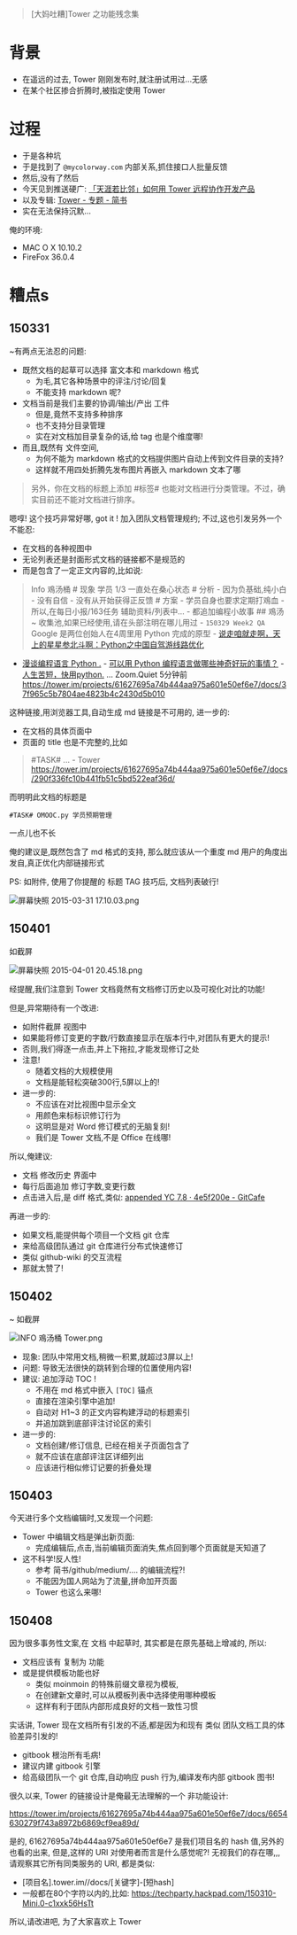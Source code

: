 > [大妈吐糟]Tower 之功能残念集

# 背景

- 在遥远的过去, Tower 刚刚发布时,就注册试用过...无感
- 在某个社区掺合折腾时,被指定使用 Tower

# 过程

- 于是各种坑
- 于是找到了 `@mycolorway.com` 内部关系,抓住接口人批量反馈
- 然后,没有了然后
- 今天见到推送硬广: [「天涯若比邻」如何用 Tower 远程协作开发产品](http://mp.weixin.qq.com/s?__biz=MjM5NDY2NDM4Mw==&mid=234095089&idx=1&sn=158f84a3d329647ce6a470aa7ccf7abe&key=c468684b929d2be2db431d557f2a04cff3bbf4c4c6e4745da3e8bb4cdb32a1babf3ef1a2f9908ad3c63e48c930f7e35e&ascene=0&uin=MTg1NDU4NTY4MQ%3D%3D&devicetype=iMac+MacBookPro8%2C2+OSX+OSX+10.10.3+build(14D136)&version=11020012&pass_ticket=bLSHZyAYyQPXsSPxVnBLhpNx61u393uer5yckacn0%2ByWRINStKhBC0qoXpOSFlMp)
- 以及专辑: [Tower - 专题 - 简书](http://www.jianshu.com/collection/0f5b8cd75ccf)
- 实在无法保持沉默... 

俺的环境:

- MAC O X 10.10.2
- FireFox 36.0.4

# 糟点s

## 150331
~有两点无法忍的问题:

- 既然文档的起草可以选择 富文本和 markdown 格式
    + 为毛,其它各种场景中的评注/讨论/回复
    + 不能支持 markdown 呢?
- 文档当前是我们主要的协调/输出/产出 工件
    + 但是,竟然不支持多种排序
    + 也不支持分目录管理
    + 实在对文档加目录复杂的话,给 tag 也是个维度哪!
- 而且,既然有 文件空间,
    - 为何不能为 markdown 格式的文档提供图片自动上传到文件目录的支持?
    - 这样就不用四处折腾先发布图片再嵌入 markdown 文本了哪


> 另外，你在文档的标题上添加 #标签# 也能对文档进行分类管理。不过，确实目前还不能对文档进行排序。

嗯啍! 这个技巧非常好哪, got it ! 加入团队文档管理规约;
不过,这也引发另外一个不能忍:

- 在文档的各种视图中
- 无论列表还是封面形式文档的链接都不是规范的
- 而是包含了一定正文内容的,比如说:

> Info 鳮汤桶 # 现象 学员 1/3 一直处在桑心状态 # 分析 - 因为负基础,纯小白 - 没有自信 - 没有从开始获得正反馈 #
方案 - 学员自身也要求定期打鳮血 - 所以,在每日小报/163任务 辅助资料/列表中... - 都追加编程小故事 ## 鳮汤 ~
收集池,如果已经使用,请在头部注明在哪儿用过 - `150329 Week2 QA` Google 是两位创始人在4周里用 Python
完成的原型 - [说走咱就走啊，天上的星星参北斗啊：Python之中国自驾游线路优化](http://www.douban.com/note/491382194/)
- [漫谈编程语言 Python .](http://www.guokr.com/blog/432591/) - [可以用 Python
编程语言做哪些神奇好玩的事情？](http://www.zhihu.com/question/21395276) -
[人生苦短，快用python.](http://www.jianshu.com/p/ec35c27f01b9) ... Zoom.Quiet
5分钟前
    https://tower.im/projects/61627695a74b444aa975a601e50ef6e7/docs/37f965c5b7804ae4823b4c2430d5b010


这种链接,用浏览器工具,自动生成 md 链接是不可用的,
进一步的:

- 在文档的具体页面中
- 页面的 title 也是不完整的,比如

> #TASK# ... - Tower
    https://tower.im/projects/61627695a74b444aa975a601e50ef6e7/docs/290f336fc10b441fb51c5bd522eaf36d/

而明明此文档的标题是

    #TASK# OMOOC.py 学员预期管理

一点儿也不长

俺的建议是,既然包含了 md 格式的支持,
那么就应该从一个重度 md 用户的角度出发自,真正优化内部链接形式


PS:
如附件, 使用了你提醒的 标题 TAG 技巧后,
文档列表破行!


![屏幕快照 2015-03-31 17.10.03.png](http://upload-images.jianshu.io/upload_images/27562-65ad1211eb6c0e8d.png)



## 150401
如截屏

![屏幕快照 2015-04-01 20.45.18.png](http://upload-images.jianshu.io/upload_images/27562-4594aef5eeefaa0d.png)

经提醒,我们注意到 Tower 文档竟然有文档修订历史以及可视化对比的功能!

但是,异常期待有一个改进:

- 如附件截屏 视图中
- 如果能将修订变更的字数/行数直接显示在版本行中,对团队有更大的提示!
- 否则,我们得逐一点击,并上下拖拉,才能发现修订之处
- 注意!
    + 随着文档的大规模使用
    + 文档是能轻松突破300行,5屏以上的!
- 进一步的:
    + 不应该在对比视图中显示全文
    + 用颜色来标标识修订行为
    + 这明显是对 Word 修订模式的无脑复刻!
    + 我们是 Tower 文档,不是 Office 在线哪!

所以,俺建议:

- 文档 修改历史 界面中
- 每行后面追加 修订字数,变更行数
- 点击进入后,是 diff 格式,类似: [appended YC 7.8 · 4e5f200e -
GitCafe](https://gitcafe.com/wiki4zq/markdoc4zq/commit/4e5f200e2a4d2d493e1cf88c0403b63469081dd5)

再进一步的:

- 如果文档,能提供每个项目一个文档 git 仓库
- 来给高级团队通过 git 仓库进行分布式快速修订
- 类似 github-wiki 的交互流程
- 那就太赞了!

## 150402
~ 如截屏


![INFO  鳮汤桶   Tower.png](http://upload-images.jianshu.io/upload_images/27562-08b29209611e6df4.png)



- 现象: 团队中常用文档,稍微一积累,就超过3屏以上!
- 问题: 导致无法很快的跳转到合理的位置使用内容!
- 建议: 追加浮动 TOC !
    + 不用在 md 格式中嵌入 `[TOC]` 锚点
    + 直接在渲染引擎中追加!
    + 自动对 H1~3 的正文内容构建浮动的标题索引
    + 并追加跳到底部评注讨论区的索引
- 进一步的:
    + 文档创建/修订信息, 已经在相关子页面包含了
    + 就不应该在底部评注区详细列出
    + 应该进行相似修订记要的折叠处理




## 150403

今天进行多个文档编辑时,又发现一个问题:

- Tower 中编辑文档是弹出新页面:
    + 完成编辑后,点击,当前编辑页面消失,焦点回到哪个页面就是天知道了
- 这不科学!反人性!
    + 参考 简书/github/medium/.... 的编辑流程?!
    + 不能因为国人网站为了流量,拼命加开页面
    + Tower 也这么来哪!

## 150408

因为很多事务性文案,在 文档 中起草时,
其实都是在原先基础上增减的,
所以:

- 文档应该有 复制为 功能
- 或是提供模板功能也好
  + 类似 moinmoin 的特殊前缀文章视为模板,
  + 在创建新文章时,可以从模板列表中选择使用哪种模板
  + 这样有利于团队内部形成良好的文档一致性习惯

实话讲, Tower 现在文档所有引发的不适,都是因为和现有 类似 团队文档工具的体验差异引发的!

- gitbook 根治所有毛病!
- 建议内建 gitbook 引擎
- 给高级团队一个 git 仓库,自动响应 push 行为,编译发布内部 gitbook 图书!

很久以来, Tower 的链接设计是俺最无法理解的一个 非功能设计:

https://tower.im/projects/61627695a74b444aa975a601e50ef6e7/docs/6654630279f743a8972b6869cf9ea89d/

是的, 61627695a74b444aa975a601e50ef6e7 是我们项目名的 hash 值,另外的也看的出来,
但是,这样的 URI 对使用者而言是什么感觉呢?!
无视我们的存在哪,,,
请观察其它所有同类服务的 URI, 都是类似:

- [项目名].tower.im//docs/[关键字]-[短hash]
- 一般都在80个字符以内的,比如: https://techparty.hackpad.com/150310-Mini.0-c1xxk56HsTt

所以,请改进吧, 为了大家喜欢上 Tower
